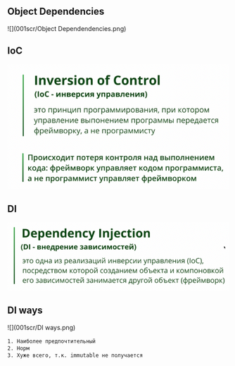 ## Object Dependencies
![](001scr/Object Dependendencies.png)

## IoC
![](001scr/IoC.png)

## DI
![](001scr/DI.png)

## DI ways
![](001scr/DI ways.png)

    1. Наиболее предпочтительный
    2. Норм
    3. Хуже всего, т.к. immutable не получается